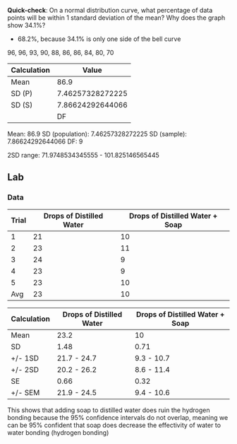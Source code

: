 **Quick-check**: On a normal distribution curve, what percentage of data points will be within 1 standard deviation of the mean? Why does the graph show 34.1%?
- 68.2%, because 34.1% is only one side of the bell curve

96, 96, 93, 90, 88, 86, 86, 84, 80, 70

| Calculation | Value            |
| ----------- | ---------------- |
| Mean        | 86.9             |
| SD (P)      | 7.46257328272225 |
| SD (S)      | 7.86624292644066 |
	| DF            |                  |

Mean: 86.9
SD (population): 7.46257328272225
SD (sample): 7.86624292644066
DF: 9

2SD range: 71.9748534345555 - 101.825146565445

## Lab
### Data
| Trial | Drops of Distilled Water | Drops of Distilled Water + Soap |
| ----- | ------------------------ | ------------------------------- |
| 1     | 21                       | 10                              |
| 2     | 23                       | 11                              |
| 3     | 24                       | 9                               |
| 4     | 23                       | 9                               |
| 5     | 23                       | 10                              |
| Avg   | 23                       | 10                                |

| Calculation | Drops of Distilled Water | Drops of Distilled Water + Soap |
| ----------- | ------------------------ | ------------------------------- |
| Mean        | 23.2                     | 10                              |
| SD          | 1.48                     | 0.71                            |
| +/- 1SD     | 21.7 - 24.7              | 9.3 - 10.7                      |
| +/- 2SD     | 20.2 - 26.2              | 8.6 - 11.4                      |
| SE          | 0.66                     | 0.32                            |
| +/- SEM     | 21.9 - 24.5              | 9.4 - 10.6                      |

This shows that adding soap to distilled water does ruin the hydrogen bonding because the 95% confidence intervals do not overlap, meaning we can be 95% confident that soap does decrease the effectivity of water to water bonding (hydrogen bonding)